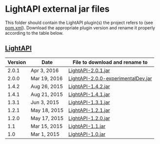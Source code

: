 LightAPI external jar files
===========================

This folder should contain the LightAPI plugin(s) the project refers to (see [pom.xml](/pom.xml)).
Download the appropriate plugin version and rename it properly according to the table below.

## [LightAPI](https://www.spigotmc.org/resources/lightapi.4510/history)

| Version | Date         | File to download and rename to |
|---------|--------------|--------------------------------|
| 2.0.1   | Apr 3, 2016  | [LightAPI-2.0.1.jar](https://www.spigotmc.org/resources/lightapi.4510/download?version=80010) |
| 2.0.0   | Mar 19, 2016 | [LightAPI-2.0.0-experimentalDev.jar](https://www.dropbox.com/s/k7ikz8hfvixbzp3/LightAPI-2.0.0-experimentalDev.jar?dl=0) |
| 1.4.2   | Aug 26, 2015 | [LightAPI-1.4.2.jar](https://www.spigotmc.org/resources/lightapi.4510/download?version=41543) |
| 1.4.1   | Aug 21, 2015 | [LightAPI-1.4.1.jar](https://www.spigotmc.org/resources/lightapi.4510/download?version=40718) |
| 1.3.1   | Jun 3, 2015  | [LightAPI-1.3.1.jar](https://www.spigotmc.org/resources/lightapi.4510/download?version=27912) |
| 1.2.1   | May 18, 2015 | [LightAPI-1.2.1.jar](https://www.spigotmc.org/resources/lightapi.4510/download?version=25607) |
| 1.2.0   | May 17, 2015 | [LightAPI-1.2.0.jar](https://www.spigotmc.org/resources/lightapi.4510/download?version=25457) |
| 1.1     | Mar 15, 2015 | [LightAPI-1.1.jar](https://www.spigotmc.org/resources/lightapi.4510/download?version=17109) |
| 1.0     | Mar 1, 2015  | [LightAPI-1.0.jar](https://www.spigotmc.org/resources/lightapi.4510/download?version=15614) |
